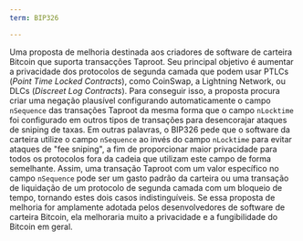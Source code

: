 ```yaml
---
term: BIP326

---
```

Uma proposta de melhoria destinada aos criadores de software de carteira Bitcoin que suporta transacções Taproot. Seu principal objetivo é aumentar a privacidade dos protocolos de segunda camada que podem usar PTLCs (*Point Time Locked Contracts*), como CoinSwap, a Lightning Network, ou DLCs (*Discreet Log Contracts*). Para conseguir isso, a proposta procura criar uma negação plausível configurando automaticamente o campo `nSequence` das transações Taproot da mesma forma que o campo `nLocktime` foi configurado em outros tipos de transações para desencorajar ataques de sniping de taxas. Em outras palavras, o BIP326 pede que o software da carteira utilize o campo `nSequence` ao invés do campo `nLocktime` para evitar ataques de "fee sniping", a fim de proporcionar maior privacidade para todos os protocolos fora da cadeia que utilizam este campo de forma semelhante. Assim, uma transação Taproot com um valor específico no campo `nSequence` pode ser um gasto padrão da carteira ou uma transação de liquidação de um protocolo de segunda camada com um bloqueio de tempo, tornando estes dois casos indistinguíveis. Se essa proposta de melhoria for amplamente adotada pelos desenvolvedores de software de carteira Bitcoin, ela melhoraria muito a privacidade e a fungibilidade do Bitcoin em geral.